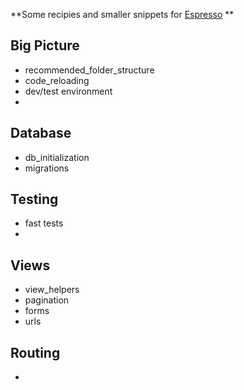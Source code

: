 **Some recipies and smaller snippets for [Espresso](http://e.github.com) **


## Big Picture
  - recommended_folder_structure
  - code_reloading
  - dev/test environment
  -
## Database
  - db_initialization
  - migrations

## Testing
  - fast tests
  -

## Views
  - view_helpers
  - pagination
  - forms
  - urls

## Routing
  -
